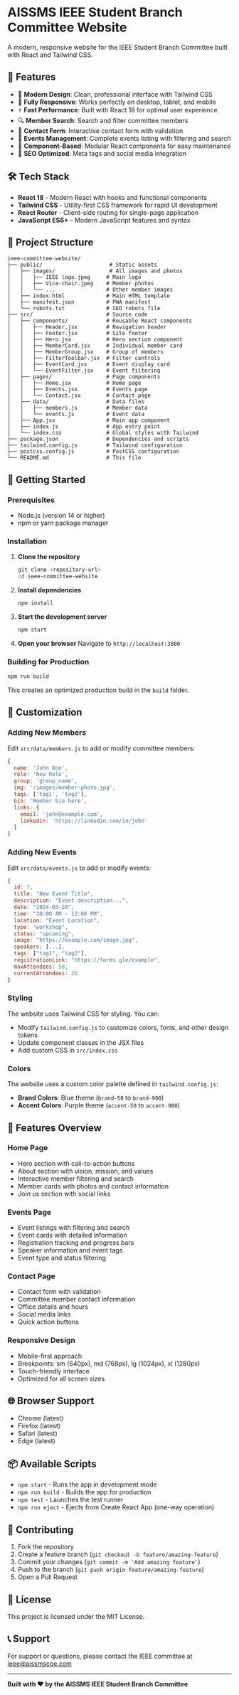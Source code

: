 # AISSMS IEEE Student Branch Committee Website

A modern, responsive website for the IEEE Student Branch Committee built with React and Tailwind CSS.

## 🚀 Features

- 🎨 **Modern Design**: Clean, professional interface with Tailwind CSS
- 📱 **Fully Responsive**: Works perfectly on desktop, tablet, and mobile
- ⚡ **Fast Performance**: Built with React 18 for optimal user experience
- 🔍 **Member Search**: Search and filter committee members
- 📝 **Contact Form**: Interactive contact form with validation
- 🎪 **Events Management**: Complete events listing with filtering and search
- 🎯 **Component-Based**: Modular React components for easy maintenance
- 🔗 **SEO Optimized**: Meta tags and social media integration

## 🛠️ Tech Stack

- **React 18** - Modern React with hooks and functional components
- **Tailwind CSS** - Utility-first CSS framework for rapid UI development
- **React Router** - Client-side routing for single-page application
- **JavaScript ES6+** - Modern JavaScript features and syntax

## 📁 Project Structure

```
ieee-committee-website/
├── public/                     # Static assets
│   ├── images/                 # All images and photos
│   │   ├── IEEE logo.jpeg     # Main logo
│   │   ├── Vice-chair.jpeg    # Member photos
│   │   └── ...                # Other member images
│   ├── index.html             # Main HTML template
│   ├── manifest.json          # PWA manifest
│   └── robots.txt             # SEO robots file
├── src/                       # Source code
│   ├── components/            # Reusable React components
│   │   ├── Header.jsx         # Navigation header
│   │   ├── Footer.jsx         # Site footer
│   │   ├── Hero.jsx           # Hero section component
│   │   ├── MemberCard.jsx     # Individual member card
│   │   ├── MemberGroup.jsx    # Group of members
│   │   ├── FilterToolbar.jsx  # Filter controls
│   │   ├── EventCard.jsx      # Event display card
│   │   └── EventFilter.jsx    # Event filtering
│   ├── pages/                 # Page components
│   │   ├── Home.jsx           # Home page
│   │   ├── Events.jsx         # Events page
│   │   └── Contact.jsx        # Contact page
│   ├── data/                  # Data files
│   │   ├── members.js         # Member data
│   │   └── events.js          # Event data
│   ├── App.jsx                # Main app component
│   ├── index.js               # App entry point
│   └── index.css              # Global styles with Tailwind
├── package.json               # Dependencies and scripts
├── tailwind.config.js         # Tailwind configuration
├── postcss.config.js          # PostCSS configuration
└── README.md                  # This file
```

## 🚀 Getting Started

### Prerequisites

- Node.js (version 14 or higher)
- npm or yarn package manager

### Installation

1. **Clone the repository**
   ```bash
   git clone <repository-url>
   cd ieee-committee-website
   ```

2. **Install dependencies**
   ```bash
   npm install
   ```

3. **Start the development server**
   ```bash
   npm start
   ```

4. **Open your browser**
   Navigate to `http://localhost:3000`

### Building for Production

```bash
npm run build
```

This creates an optimized production build in the `build` folder.

## 🎨 Customization

### Adding New Members

Edit `src/data/members.js` to add or modify committee members:

```javascript
{
  name: 'John Doe',
  role: 'New Role',
  group: 'group_name',
  img: '/images/member-photo.jpg',
  tags: ['tag1', 'tag2'],
  bio: 'Member bio here',
  links: { 
    email: 'john@example.com', 
    linkedin: 'https://linkedin.com/in/john' 
  }
}
```

### Adding New Events

Edit `src/data/events.js` to add or modify events:

```javascript
{
  id: 7,
  title: "New Event Title",
  description: "Event description...",
  date: "2024-03-20",
  time: "10:00 AM - 12:00 PM",
  location: "Event Location",
  type: "workshop",
  status: "upcoming",
  image: "https://example.com/image.jpg",
  speakers: [...],
  tags: ["tag1", "tag2"],
  registrationLink: "https://forms.gle/example",
  maxAttendees: 50,
  currentAttendees: 25
}
```

### Styling

The website uses Tailwind CSS for styling. You can:

- Modify `tailwind.config.js` to customize colors, fonts, and other design tokens
- Update component classes in the JSX files
- Add custom CSS in `src/index.css`

### Colors

The website uses a custom color palette defined in `tailwind.config.js`:

- **Brand Colors**: Blue theme (`brand-50` to `brand-900`)
- **Accent Colors**: Purple theme (`accent-50` to `accent-900`)

## 📱 Features Overview

### Home Page
- Hero section with call-to-action buttons
- About section with vision, mission, and values
- Interactive member filtering and search
- Member cards with photos and contact information
- Join us section with social links

### Events Page
- Event listings with filtering and search
- Event cards with detailed information
- Registration tracking and progress bars
- Speaker information and event tags
- Event type and status filtering

### Contact Page
- Contact form with validation
- Committee member contact information
- Office details and hours
- Social media links
- Quick action buttons

### Responsive Design
- Mobile-first approach
- Breakpoints: sm (640px), md (768px), lg (1024px), xl (1280px)
- Touch-friendly interface
- Optimized for all screen sizes

## 🌐 Browser Support

- Chrome (latest)
- Firefox (latest)
- Safari (latest)
- Edge (latest)

## 📦 Available Scripts

- `npm start` - Runs the app in development mode
- `npm run build` - Builds the app for production
- `npm test` - Launches the test runner
- `npm run eject` - Ejects from Create React App (one-way operation)

## 🤝 Contributing

1. Fork the repository
2. Create a feature branch (`git checkout -b feature/amazing-feature`)
3. Commit your changes (`git commit -m 'Add amazing feature'`)
4. Push to the branch (`git push origin feature/amazing-feature`)
5. Open a Pull Request

## 📄 License

This project is licensed under the MIT License.

## 📞 Support

For support or questions, please contact the IEEE committee at ieee@aissmscoe.com

---

**Built with ❤️ by the AISSMS IEEE Student Branch Committee**